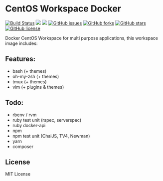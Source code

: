 # CentOS Workspace Docker
[![Build Status](https://travis-ci.org/zeroc0d3lab/centos-base-workspace.svg?branch=master)](https://travis-ci.org/zeroc0d3lab/centos-base-workspace) [![](https://images.microbadger.com/badges/image/zeroc0d3/centos-base-workspace:latest.svg)](https://microbadger.com/images/zeroc0d3/centos-base-workspace:latest "Layers") [![](https://images.microbadger.com/badges/version/zeroc0d3/centos-base-workspace:latest.svg)](https://microbadger.com/images/zeroc0d3/centos-base-workspace:latest "Version") [![GitHub issues](https://img.shields.io/github/issues/zeroc0d3/centos-base-workspace.svg)](https://github.com/zeroc0d3/centos-base-workspace/issues) [![GitHub forks](https://img.shields.io/github/forks/zeroc0d3/centos-base-workspace.svg)](https://github.com/zeroc0d3/centos-base-workspace/network) [![GitHub stars](https://img.shields.io/github/stars/zeroc0d3/centos-base-workspace.svg)](https://github.com/zeroc0d3/centos-base-workspace/stargazers) [![GitHub license](https://img.shields.io/badge/license-MIT-blue.svg)](https://raw.githubusercontent.com/zeroc0d3/centos-base-workspace/master/LICENSE)

Docker CentOS Workspace for multi purpose applications, this workspace image includes:

## Features:
* bash (+ themes)
* oh-my-zsh (+ themes)
* tmux (+ themes)
* vim (+ plugins & themes)

## Todo:
* rbenv / rvm
* ruby test unit (rspec, serverspec)
* ruby docker-api
* npm
* npm test unit (ChaiJS, TV4, Newman)
* yarn
* composer

## License
MIT License
